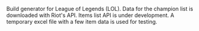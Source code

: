 Build generator for League of Legends (LOL). Data for the champion list is downloaded with Riot's API. Items list API is under development. A temporary excel file with a few item data is used for testing.
